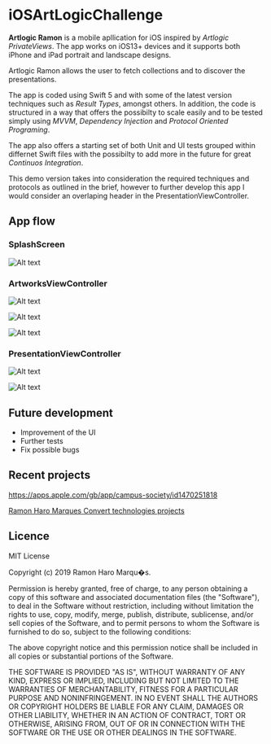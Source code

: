 # iOSArtLogicChallenge
**Artlogic Ramon** is a mobile apllication for iOS inspired by *Artlogic PrivateViews*. The app works on iOS13+ devices and it supports both iPhone and iPad portrait and landscape designs.

Artlogic Ramon allows the user to fetch collections and to discover the presentations. 

The app is coded using Swift 5 and with some of the latest version techniques such as *Result Types*, amongst others. In addition, the code is structured in a way that offers the possibilty to scale easily and to be tested simply using *MVVM*, *Dependency Injection* and *Protocol Oriented Programing*. 

The app also offers a starting set of both Unit and UI tests grouped within differnet Swift files with the possibilty to add more in the future for great *Continuos Integration*.

This demo version takes into consideration the required techniques and protocols as outlined in the brief, however to further develop this app I would consider an overlaping header in the PresentationViewController.


## App flow

### SplashScreen
![Alt text](UIResources/Screenshots/sc1.PNG?raw=true)


### ArtworksViewController
![Alt text](UIResources/Screenshots/sc2.PNG?raw=true)


![Alt text](UIResources/Screenshots/sc3.PNG?raw=true)


![Alt text](UIResources/Screenshots/sc4.PNG?raw=true)


### PresentationViewController
![Alt text](UIResources/Screenshots/sc5.PNG?raw=true)


![Alt text](UIResources/Screenshots/sc6.PNG?raw=true)


## Future development

* Improvement of the UI
* Further tests
* Fix possible bugs


## Recent projects
https://apps.apple.com/gb/app/campus-society/id1470251818

[Ramon Haro Marques Convert technologies projects](UIResources/RamonHaroMarques_ConvertTechnologiesProjects.pdf)



## Licence

MIT License

Copyright (c) 2019 Ramon Haro Marqu�s.

Permission is hereby granted, free of charge, to any person obtaining a copy
of this software and associated documentation files (the "Software"), to deal
in the Software without restriction, including without limitation the rights
to use, copy, modify, merge, publish, distribute, sublicense, and/or sell
copies of the Software, and to permit persons to whom the Software is
furnished to do so, subject to the following conditions:

The above copyright notice and this permission notice shall be included in
all copies or substantial portions of the Software.

THE SOFTWARE IS PROVIDED "AS IS", WITHOUT WARRANTY OF ANY KIND, EXPRESS OR
IMPLIED, INCLUDING BUT NOT LIMITED TO THE WARRANTIES OF MERCHANTABILITY,
FITNESS FOR A PARTICULAR PURPOSE AND NONINFRINGEMENT. IN NO EVENT SHALL THE
AUTHORS OR COPYRIGHT HOLDERS BE LIABLE FOR ANY CLAIM, DAMAGES OR OTHER
LIABILITY, WHETHER IN AN ACTION OF CONTRACT, TORT OR OTHERWISE, ARISING FROM,
OUT OF OR IN CONNECTION WITH THE SOFTWARE OR THE USE OR OTHER DEALINGS IN
THE SOFTWARE.
